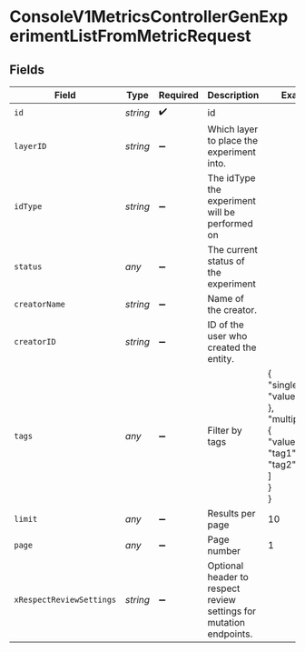 # ConsoleV1MetricsControllerGenExperimentListFromMetricRequest


## Fields

| Field                                                                                 | Type                                                                                  | Required                                                                              | Description                                                                           | Example                                                                               |
| ------------------------------------------------------------------------------------- | ------------------------------------------------------------------------------------- | ------------------------------------------------------------------------------------- | ------------------------------------------------------------------------------------- | ------------------------------------------------------------------------------------- |
| `id`                                                                                  | *string*                                                                              | :heavy_check_mark:                                                                    | id                                                                                    |                                                                                       |
| `layerID`                                                                             | *string*                                                                              | :heavy_minus_sign:                                                                    | Which layer to place the experiment into.                                             |                                                                                       |
| `idType`                                                                              | *string*                                                                              | :heavy_minus_sign:                                                                    | The idType the experiment will be performed on                                        |                                                                                       |
| `status`                                                                              | *any*                                                                                 | :heavy_minus_sign:                                                                    | The current status of the experiment                                                  |                                                                                       |
| `creatorName`                                                                         | *string*                                                                              | :heavy_minus_sign:                                                                    | Name of the creator.                                                                  |                                                                                       |
| `creatorID`                                                                           | *string*                                                                              | :heavy_minus_sign:                                                                    | ID of the user who created the entity.                                                |                                                                                       |
| `tags`                                                                                | *any*                                                                                 | :heavy_minus_sign:                                                                    | Filter by tags                                                                        | {<br/>"singleTag": {<br/>"value": "tag1"<br/>},<br/>"multipleTags": {<br/>"value": [<br/>"tag1",<br/>"tag2"<br/>]<br/>}<br/>} |
| `limit`                                                                               | *any*                                                                                 | :heavy_minus_sign:                                                                    | Results per page                                                                      | 10                                                                                    |
| `page`                                                                                | *any*                                                                                 | :heavy_minus_sign:                                                                    | Page number                                                                           | 1                                                                                     |
| `xRespectReviewSettings`                                                              | *string*                                                                              | :heavy_minus_sign:                                                                    | Optional header to respect review settings for mutation endpoints.                    |                                                                                       |